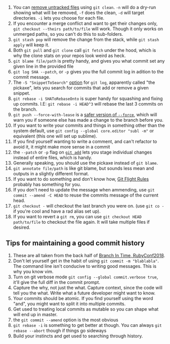 1. You can [remove untracked files](https://tekin.co.uk/2019/03/delete-untracked-files-from-your-git-repository) using `git clean`. `-n` will do a dry-run showing what will be removed, `-f` does the clean, `-d` will target directories. `-i` lets you choose for each file. 
1. If you encounter a merge conflict and want to get their changes only, `git checkout --theirs path/to/file` will work. Though it only works on unmerged paths, so you can't do this to sub-folders.
1. `git stash pop` will remove the change from the stack, while `git stash apply` will keep it.
1. Both `git pull` and `git clone` call `git fetch` under the hood, which is why the clone stats on your repos look weird as heck.
1. `git blame file/path` is pretty handy, and gives you what commit set any given line in the provided file
1. `git log SHA --patch`, or `-p` gives you the full commit log in adition to the commit message.
1. The `-S "SnippetToSearch"` [option](https://git-scm.com/docs/git-log#Documentation/git-log.txt--Sltstringgt) for `git log`, apparently called "the pickaxe", lets you search for commits that add or remove a given snippet.
1. `git rebase -i SHAToRebaseOnto` is super handy for squashing and fixing up commits. I.E: `git rebase -i HEAD^3` will rebase the last 3 commits on the branch.
1. `git push --force-with-lease` is a [safer version of `--force`](https://stackoverflow.com/a/52823955), which will warn you if someone else has made a change to the branch before you.
1. If you want to write your commits and things in something other than the system default, use `git config --global core.editor "subl -m"` or equivalent (this one will set up sublime).
1. If you find yourself wanting to write a comment, and can't refactor to avoid it, it might make more sense in a commit
1. the `--patch` or `-p` flag on [`git add`](https://git-scm.com/docs/git-add#Documentation/git-add.txt---patch) lets you stage individual changes instead of entire files, which is handy.
1. Generally speaking, you should use the pickaxe instead of `git blame`.
1. `git annotate file/path` is like git blame, but sounds less mean and outputs in a slightly different format.
1. If you want to do something and don't know how, [Git Flight Rules](https://github.com/k88hudson/git-flight-rules) probably has something for you.
1. If you don't need to update the message when ammending, use `git commit --amend -C HEAD` to reuse the commits message of the current head.
1. `git checkout -` will checkout the last branch you were on. (use `git co -` if you're cool and have a rad alias set up).
1. If you want to revert a `git rm`, you can use `git checkout HEAD path/to/file` to checkout the file again. It will take multiple files if desired.

## Tips for maintaining a good commit history
1. These are all taken from the back half of [Branch In Time, RubyConf2018](https://youtu.be/8OOTVxKDwe0?t=1107).
1. Don't let yourself get in the habit of using `git commit -m "blablabla"`. The command line isn't conducive to writing good messages. This is why you know vim.
1. Turn on git verbose mode `git config --global commit.verbose true`, it'll give the full diff in the commit prompt.
1. Capture the why, not just the what. Capture context, since the code will tell you the what. Write what a future developer might want to know.
1. Your commits should be atomic. If you find yourself using the word "and", you might want to split it into multiple commits.
1. Get used to treating local commits as mutable so you can shape what will end up in master.
  1. the `git commit --amend` option is the most obvious
  1. `git rebase -i` is something to get better at though. You can always `git rebase --abort` though if things go sideways
1. Build your instincts and get used to searching through history.


